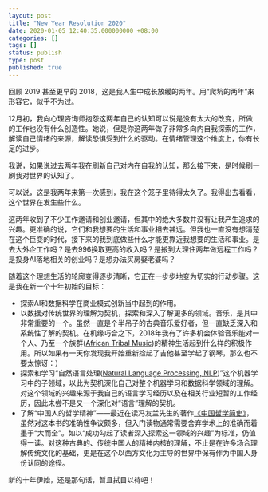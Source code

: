 ```yaml
---
layout: post
title: "New Year Resolution 2020"
date: 2020-01-05 12:40:35.000000000 +08:00
categories: []
tags: []
status: publish
type: post
published: true
---
```


回顾 2019 甚至更早的 2018，这是我人生中成长放缓的两年。用“爬坑的两年”来形容它，似乎不为过。

12月初，我向心理咨询师抱怨这两年自己的认知可以说是没有太大的改变，所做的工作也没有什么创造性。她说，但是你这两年做了非常多向内自我探索的工作，解读自己情绪的来源，解读恐惧受到什么的驱动。在情绪管理这个维度上，你有长足的进步。

我说，如果说过去两年我在刷新自己对内在自我的认知，那么接下来，是时候刷一刷我对世界的认知了。

可以说，这是我两年来第一次感到，我在这个笼子里待得太久了。我得出去看看，这个世界在发生些什么。

这两年收到了不少工作邀请和创业邀请，但其中的绝大多数并没有让我产生追求的兴趣。更准确的说，它们和我想要的生活和事业相去甚远。但我也一直没有想清楚在这个巨变的时代，接下来的我到底做些什么才能更靠近我想要的生活和事业。是去大外企工作吗？是去996换取更高的收入吗？是搬到大理住两年做远程工作吗？是投身AI落地相关的创业吗？是想办法买房娶老婆吗？

随着这个理想生活的轮廓变得逐步清晰，它正在一步步地变为切实的行动步骤。这是我在新一个十年初始的目标：

* 探索AI和数据科学在商业模式创新当中起到的作用。
* 以数据对传统世界的理解为契机，探索和深入了解更多的领域。音乐，是其中非常重要的一个。虽然一直是个半吊子的古典音乐爱好者，但一直缺乏深入和系统性了解的契机。在机缘巧合之下，2018年我有了许多机会体验音乐能对一个人、乃至一个族群([African Tribal Music](https://www.youtube.com/watch?v=W05LPtVm5hY))的精神生活起到什么样的积极作用。所以如果有一天你发现我开始重新捡起了吉他甚至学起了钢琴，那么也不要太惊讶：）
* 探索和学习“自然语言处理([Natural Language Processing, NLP](https://book.douban.com/subject/34856701/))”这个机器学习中的子领域，以此为契机深化自己对整个机器学习和数据科学领域的理解。对这个领域的兴趣来源于我自己的语言学习经历以及在相关行业短暂的工作经历，因此未尝不是又一个深化对“语言”理解的契机。
* 了解“中国人的哲学精神”——最近在读冯友兰先生的著作[《中国哲学简史》](https://book.douban.com/subject/1021273/)，虽然对这本书的准确性争议颇多，但入门读物通常需要舍弃学术上的准确而着墨于“大而全”。如以“成功勾起了读者深入探索这一领域的兴趣”为标准，仍值得一读。对这种古典的、传统中国人的精神内核的理解，不止是在许多场合理解传统文化的基础，更是在这个以西方文化为主导的世界中保有作为中国人身份认同的途径。

新的十年伊始，还是那句话，暂且拭目以待吧！